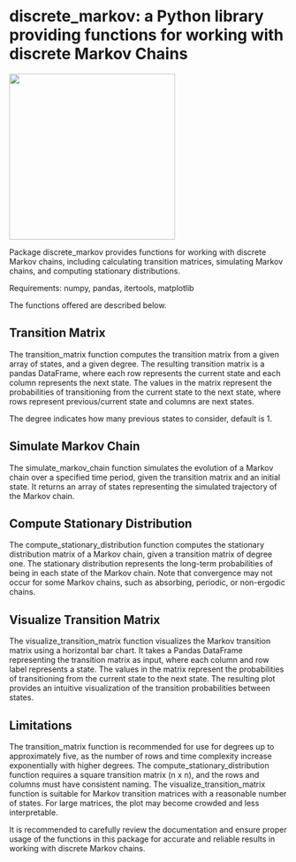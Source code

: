 # discrete_markov: a Python library providing functions for working with discrete Markov Chains

<img src="https://upload.wikimedia.org/wikipedia/commons/thumb/2/2b/Markovkate_01.svg/1200px-Markovkate_01.svg.png" width="300" height="300">

Package discrete_markov provides functions for working with discrete Markov chains,
including calculating transition matrices, simulating Markov chains, and computing
stationary distributions.

Requirements: numpy, pandas, itertools, matplotlib

The functions offered are described below.

## Transition Matrix
The transition_matrix function computes the transition matrix from a given array of
states, and a given degree. The resulting transition matrix is a pandas DataFrame, 
where each row represents the current state and each column represents the next state.
The values in the matrix represent the probabilities of transitioning from the current
state to the next state, where rows represent previous/current state and columns are 
next states.

The degree indicates how many previous states to consider, default is 1.

## Simulate Markov Chain
The simulate_markov_chain function simulates the evolution of a Markov chain over a
specified time period, given the transition matrix and an initial state. It returns
an array of states representing the simulated trajectory of the Markov chain.

## Compute Stationary Distribution
The compute_stationary_distribution function computes the stationary distribution
matrix of a Markov chain, given a transition matrix of degree one. The stationary
distribution represents the long-term probabilities of being in each state of the
Markov chain. Note that convergence may not occur for some Markov chains, such as
absorbing, periodic, or non-ergodic chains.

## Visualize Transition Matrix
The visualize_transition_matrix function visualizes the Markov transition matrix using a horizontal bar chart. It takes a Pandas DataFrame representing the transition matrix as input, where each column and row label represents a state. The values in the matrix represent the probabilities of transitioning from the current state to the next state. The resulting plot provides an intuitive visualization of the transition probabilities between states.

## Limitations
The transition_matrix function is recommended for use for degrees up to approximately
five, as the number of rows and time complexity increase exponentially with higher 
degrees. The compute_stationary_distribution function requires a square transition 
matrix (n x n), and the rows and columns must have consistent naming. The visualize_transition_matrix
function is suitable for Markov transition matrices with a reasonable number of states. For large matrices, the plot may become crowded and less interpretable.


It is recommended to carefully review the documentation and ensure proper usage of
the functions in this package for accurate and reliable results in working with 
discrete Markov chains.

